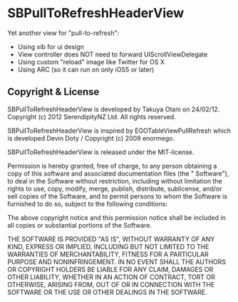 SBPullToRefreshHeaderView
=========================

Yet another view for "pull-to-refresh":

* Using xib for ui design
* View controller does NOT need to forward UIScrollViewDelegate
* Using custom "reload" image like Twitter for OS X
* Using ARC (so it can run on only iOS5 or later)


Copyright & License
-------------------

SBPullToRefreshHeaderView is developed by Takuya Otani on 24/02/12.
Copyright (c) 2012 SerendipityNZ Ltd. All rights reserved.

SBPullToRefreshHeaderView is inspired by EGOTableViewPullRefresh which 
is developed Devin Doty / Copyright (c) 2009 enormego.

SBPullToRefreshHeaderView is released under the MIT-license.

Permission is hereby granted, free of charge, to any person obtaining
a copy of this software and associated documentation files (the "
Software"), to deal in the Software without restriction, including
without limitation the rights to use, copy, modify, merge, publish,
distribute, sublicense, and/or sell copies of the Software, and to
permit persons to whom the Software is furnished to do so, subject to
the following conditions:

The above copyright notice and this permission notice shall be
included in all copies or substantial portions of the Software.

THE SOFTWARE IS PROVIDED "AS IS", WITHOUT WARRANTY OF ANY KIND,
EXPRESS OR IMPLIED, INCLUDING BUT NOT LIMITED TO THE WARRANTIES OF
MERCHANTABILITY, FITNESS FOR A PARTICULAR PURPOSE AND NONINFRINGEMENT.
IN NO EVENT SHALL THE AUTHORS OR COPYRIGHT HOLDERS BE LIABLE FOR ANY
CLAIM, DAMAGES OR OTHER LIABILITY, WHETHER IN AN ACTION OF CONTRACT,
TORT OR OTHERWISE, ARISING FROM, OUT OF OR IN CONNECTION WITH THE
SOFTWARE OR THE USE OR OTHER DEALINGS IN THE SOFTWARE.
